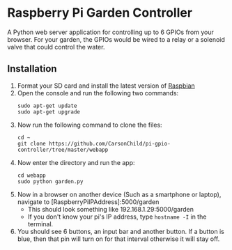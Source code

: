 # Raspberry Pi Garden Controller
A Python web server application for controlling up to 6 GPIOs from your browser. For your garden, the GPIOs would be wired to a relay or a solenoid valve that could control the water.
## Installation
1. Format your SD card and install the latest version of [Raspbian](https://www.raspberrypi.org/downloads/raspbian/)
2. Open the console and run the following two commands:
    ```
    sudo apt-get update
    sudo apt-get upgrade
    ```
3. Now run the following command to clone the files:
    ```
    cd ~
    git clone https://github.com/CarsonChild/pi-gpio-controller/tree/master/webapp
    ```
4. Now enter the directory and run the app:
    ```
    cd webapp
    sudo python garden.py
    ```
5. Now in a browser on another device (Such as a smartphone or laptop), navigate to [RaspberryPiIPAddress]:5000/garden 
   - This should look something like 192.168.1.29:5000/garden 
   - If you don't know your pi's IP address, type `hostname -I` in the terminal.
6. You should see 6 buttons, an input bar and another button. If a button is blue, then that pin will turn on for that interval otherwise it will stay off.
